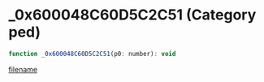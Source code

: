 # _0x600048C60D5C2C51 (Category ped)

```js
function _0x600048C60D5C2C51(p0: number): void
```

[filename](_0x600048C60D5C2C51_m.md ':include')